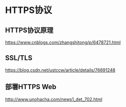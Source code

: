 # HTTPS协议

## HTTPS协议原理
https://www.cnblogs.com/zhangshitong/p/6478721.html

## SSL/TLS
https://blog.csdn.net/ustccw/article/details/76691248

## 部署HTTPS Web
http://www.unohacha.com/news1_det_702.html
